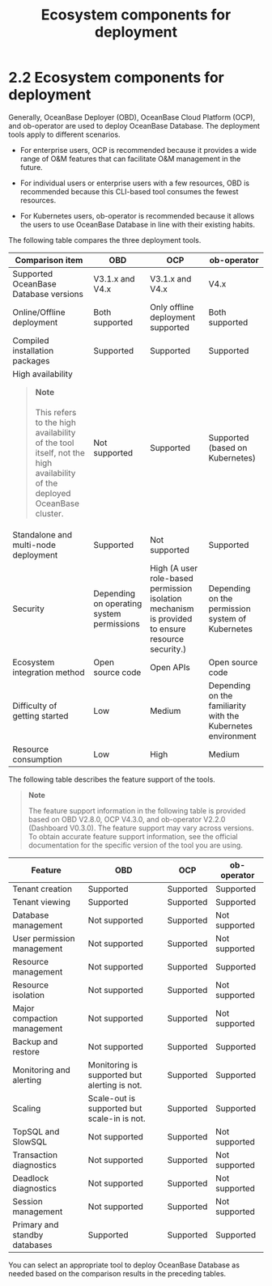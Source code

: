 ﻿---
title: Ecosystem components for deployment
weight: 3
---

# 2.2 Ecosystem components for deployment

Generally, OceanBase Deployer (OBD), OceanBase Cloud Platform (OCP), and ob-operator are used to deploy OceanBase Database. The deployment tools apply to different scenarios.

* For enterprise users, OCP is recommended because it provides a wide range of O&M features that can facilitate O&M management in the future.

* For individual users or enterprise users with a few resources, OBD is recommended because this CLI-based tool consumes the fewest resources.

* For Kubernetes users, ob-operator is recommended because it allows the users to use OceanBase Database in line with their existing habits.

The following table compares the three deployment tools.

|        Comparison item        |       OBD        |                             OCP                              |        ob-operator        |
| ---------------------- | ---------------- | ------------------------------------------------------------ | ------------------------- |
| Supported OceanBase Database versions         | V3.1.x and V4.x     | V3.1.x and V4.x                                                 | V4.x           |
| Online/Offline deployment          | Both supported           | Only offline deployment supported                                               | Both supported            |
| Compiled installation packages | Supported             | Supported                                                       | Supported                    |
| High availability<blockquote>**Note**<br></br>This refers to the high availability of the tool itself, not the high availability of the deployed OceanBase cluster. </blockquote>         | Not supported           | Supported                                                         | Supported (based on Kubernetes)          |
| Standalone and multi-node deployment | Supported             | Not supported                                                       | Supported                      |
| Security                 | Depending on operating system permissions | High (A user role-based permission isolation mechanism is provided to ensure resource security.) | Depending on the permission system of Kubernetes          |
| Ecosystem integration method               | Open source code        | Open APIs                                                     | Open source code                  |
| Difficulty of getting started                | Low               | Medium                                                           | Depending on the familiarity with the Kubernetes environment |
| Resource consumption                   | Low             | High                                                           | Medium                        |

The following table describes the feature support of the tools.

> **Note**
>
> The feature support information in the following table is provided based on OBD V2.8.0, OCP V4.3.0, and ob-operator V2.2.0 (Dashboard V0.3.0). The feature support may vary across versions. To obtain accurate feature support information, see the official documentation for the specific version of the tool you are using.

|   Feature   |          OBD           | OCP  | ob-operator |
| -------------- | ---------------------- | ---- | ----------- |
| Tenant creation       | Supported                   | Supported | Supported        |
| Tenant viewing       | Supported                   | Supported | Supported        |
| Database management     | Not supported                 | Supported | Not supported      |
| User permission management   | Not supported                 | Supported | Not supported      |
| Resource management      | Not supported                 | Supported | Supported      |
| Resource isolation       | Not supported                 | Supported | Not supported      |
| Major compaction management       | Not supported                 | Supported | Not supported      |
| Backup and restore       | Not supported                 | Supported | Supported        |
| Monitoring and alerting       | Monitoring is supported but alerting is not.     | Supported | Supported        |
| Scaling         | Scale-out is supported but scale-in is not.   | Supported | Supported        |
| TopSQL and SlowSQL | Not supported                 | Supported | Not supported      |
| Transaction diagnostics       | Not supported                 | Supported | Not supported      |
| Deadlock diagnostics       | Not supported                 | Supported | Not supported      |
| Session management       | Not supported                 | Supported | Not supported      |
| Primary and standby databases         | Supported                   | Supported | Supported        |

You can select an appropriate tool to deploy OceanBase Database as needed based on the comparison results in the preceding tables.
